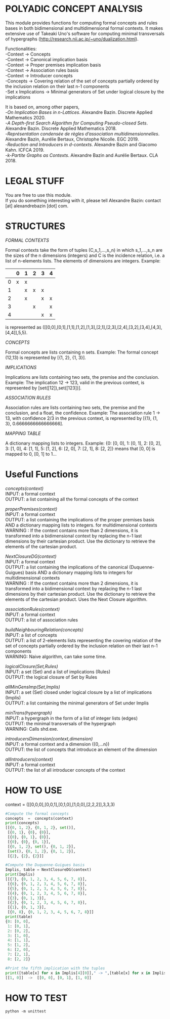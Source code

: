 POLYADIC CONCEPT ANALYSIS
====

This module provides functions for computing formal concepts and rules bases in both bidimensional and multidimensional formal contexts. It makes extensive use of Takeaki Uno's software for computing minimal transversals of hypergraphs (http://research.nii.ac.jp/~uno/dualization.html).

Functionalities:<br/>
-Context -> Concepts<br/>
-Context -> Canonical implication basis<br/>
-Context -> Proper premises implication basis<br/>
-Context -> Association rules basis<br/>
-Context -> Introducer concepts<br/>
-Concepts -> Covering relation of the set of concepts partially ordered by the inclusion relation on their last n-1 components<br/>
-Set x Implications -> Minimal generators of Set under logical closure by the implications

It is based on, among other papers,<br/>
-*On Implication Bases in n-Lattices*. Alexandre Bazin. Discrete Applied Mathematics 2020.<br/>
-*A Depth-first Search Algorithm for Computing Pseudo-closed Sets*. Alexandre Bazin. Discrete Applied Mathematics 2018.<br/>
-*Représentation condensée de règles d’association multidimensionnelles*. Alexandre Bazin, Aurélie Bertaux, Christophe Nicolle. EGC 2019.<br/>
-*Reduction and Introducers in d-contexts*. Alexandre Bazin and Giacomo Kahn. ICFCA 2019.<br/>
-*k-Partite Graphs as Contexts*. Alexandre Bazin and Aurélie Bertaux. CLA 2018.


LEGAL STUFF
====

You are free to use this module.<br/>
If you do something interesting with it, please tell Alexandre Bazin: contact [at] alexandrebazin [dot] com.


STRUCTURES
===============

*FORMAL CONTEXTS*

Formal contexts take the form of tuples (C,s_1,...,s_n) in which s_1,...,s_n are the sizes of the n dimensions (integers) and C is the incidence relation, i.e. a list of n-elements lists. The elements of dimensions are integers.
Example:


| |	0|	1|	2|	3|	4|
|---| ---| ------|--------|------|------| 
|0|	x|	x|	|	|	|
|1|	|	x|	x|	x|	|
|2|	|	x|	|	x|	x|
|3|	|	|	x|	|	x|
|4|	|	|	|	x|	x|

is represented as ([[0,0],[0,1],[1,1],[1,2],[1,3],[2,1],[2,3],[2,4],[3,2],[3,4],[4,3],[4,4]],5,5).


*CONCEPTS*

Formal concepts are lists containing n sets.
Example:
The formal concept (12,13) is represented by [{1, 2}, {1, 3}].


*IMPLICATIONS*

Implications are lists containing two sets, the premise and the conclusion.
Example:
The implication 12 -> 123, valid in the previous context, is represented by [set([12]),set([123])].


*ASSOCIATION RULES*

Association rules are lists containing two sets, the premise and the conclusion, and a float, the confidence.
Example:
The association rule 1 -> 13, with confidence 2/3 in the previous context, is represented by [{1}, {1, 3}, 0.6666666666666666].


*MAPPING TABLE*

A dictionary mapping lists to integers.
Example:
{0: [0, 0],
 1: [0, 1],
 2: [0, 2],
 3: [1, 0],
 4: [1, 1],
 5: [1, 2],
 6: [2, 0],
 7: [2, 1],
 8: [2, 2]} means that [0, 0] is mapped to 0, [0, 1] to 1...


Useful Functions
================

*concepts(context)*<br/>
INPUT: a formal context<br/>
OUTPUT: a list containing all the formal concepts of the context


*properPremises(context)*<br/>
INPUT: a formal context<br/>
OUTPUT: a list containing the implications of the proper premises basis AND a dictionary mapping lists to integers. for multidimensional contexts<br/>
WARNING : If the context contains more than 2 dimensions, it is transformed into a bidimensional context by replacing the n-1 last dimensions by their cartesian product. Use the dictionary to retrieve the elements of the cartesian product.


*NextClosureDG(context)*<br/>
INPUT: a formal context<br/>
OUTPUT: a list containing the implications of the canonical (Duquenne-Guigues) basis AND a dictionary mapping lists to integers for multidimensional contexts<br/>
WARNING : If the context contains more than 2 dimensions, it is transformed into a bidimensional context by replacing the n-1 last dimensions by their cartesian product. Use the dictionary to retrieve the elements of the cartesian product. Uses the Next Closure algorithm.


*associationRules(context)*<br/>
INPUT: a formal context<br/>
OUTPUT: a list of association rules


*buildNeighbouringRelation(concepts)*<br/>
INPUT: a list of concepts<br/>
OUTPUT: a list of 2-elements lists representing the covering relation of the set of concepts partially ordered by the inclusion relation on their last n-1 components<br/>
WARNING: Naive algorithm, can take some time.


*logicalClosure(Set,Rules)*<br/>
INPUT: a set (Set) and a list of implications (Rules)<br/>
OUTPUT: the logical closure of Set by Rules


*allMinGensImp(Set,Implis)*<br/>
INPUT: a set (Set) closed under logical closure by a list of implications (Implis)<br/>
OUTPUT: a list containing the minimal generators of Set under Implis


*minTrans(hypergraph)*<br/>
INPUT: a hypergraph in the form of a list of integer lists (edges)<br/>
OUTPUT: the minimal transversals of the hypergraph<br/>
WARNING: Calls shd.exe.


*introducersDimension(context,dimension)*<br/>
INPUT: a formal context and a dimension ({0,...n})<br/>
OUTPUT: the list of concepts that introduce an element of the dimension


*allIntroducers(context)*<br/>
INPUT: a formal context<br/>
OUTPUT: the list of all introducer concepts of the context


HOW TO USE
================

context = ([[0,0,0],[0,0,1],[0,1,0],[1,0,0],[2,2,2]],3,3,3)

```python
#Compute the formal concepts
concepts  =  concepts(context)
print(concepts)
[[{0, 1, 2}, {0, 1, 2}, set()],
 [{0, 1}, {0}, {0}],
 [{0}, {0, 1}, {0}],
 [{0}, {0}, {0, 1}],
 [{0, 1, 2}, set(), {0, 1, 2}],
 [set(), {0, 1, 2}, {0, 1, 2}],
 [{2}, {2}, {2}]]

#Compute the Duquenne-Guigues basis
Implis, table = NextClosureDG(context)
print(Implis)
[[{7}, {0, 1, 2, 3, 4, 5, 6, 7, 8}],
 [{6}, {0, 1, 2, 3, 4, 5, 6, 7, 8}],
 [{5}, {0, 1, 2, 3, 4, 5, 6, 7, 8}],
 [{4}, {0, 1, 2, 3, 4, 5, 6, 7, 8}],
 [{3}, {0, 1, 3}],
 [{2}, {0, 1, 2, 3, 4, 5, 6, 7, 8}],
 [{1}, {0, 1, 3}],
 [{0, 8}, {0, 1, 2, 3, 4, 5, 6, 7, 8}]]
print(table)
{0: [0, 0],
 1: [0, 1],
 2: [0, 2],
 3: [1, 0],
 4: [1, 1],
 5: [1, 2],
 6: [2, 0],
 7: [2, 1],
 8: [2, 2]}

#Print the fifth implication with the tuples
print([table[x] for x in Implis[4][0]]," -> ",[table[x] for x in Implis[4][1]])
[[1, 0]]  ->  [[0, 0], [0, 1], [1, 0]]
```

HOW TO TEST
================

```
python -m unittest
```
